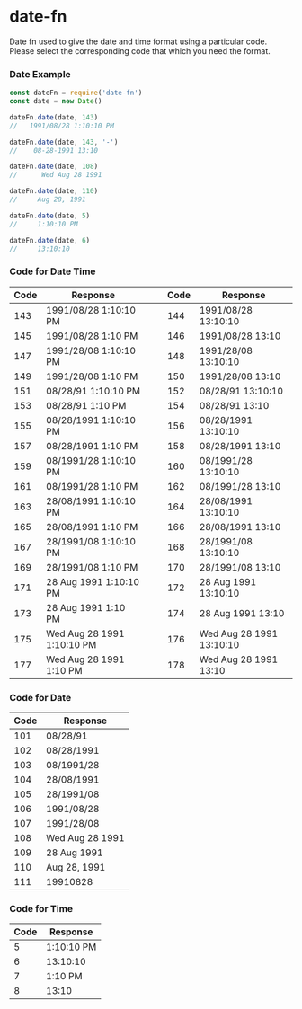# date-fn
Date fn used to give the date and time format using a particular code.
Please select the corresponding code that which you need the format.


### Date Example
 ```javascript
const dateFn = require('date-fn')
const date = new Date()

dateFn.date(date, 143)
//   1991/08/28 1:10:10 PM 

dateFn.date(date, 143, '-')
//    08-28-1991 13:10

dateFn.date(date, 108)
//      Wed Aug 28 1991

dateFn.date(date, 110)
//     Aug 28, 1991

dateFn.date(date, 5)
//     1:10:10 PM

dateFn.date(date, 6)
//     13:10:10


 ```

 ### Code for Date Time
| Code 	| Response   	            |  | | Code 	| Response   	            |
|------	|-------------------	    | -|-|-------|------------------------   |
| 143   | 1991/08/28 1:10:10 PM 	|  | | 144  	| 1991/08/28 13:10:10       |
| 145  	| 1991/08/28 1:10 PM   	    |  | | 146  	| 1991/08/28 13:10     	    |
| 147   | 1991/28/08 1:10:10 PM 	|  | | 148  	| 1991/28/08 13:10:10       |
| 149  	| 1991/28/08 1:10 PM   	    |  | | 150  	| 1991/28/08 13:10     	    |
| 151   | 08/28/91 1:10:10 PM 	    |  | | 152  	| 08/28/91 13:10:10   	    |
| 153  	| 08/28/91 1:10 PM    	    |  | | 154  	| 08/28/91 13:10      	    |
| 155   | 08/28/1991 1:10:10 PM 	|  | | 156  	| 08/28/1991 13:10:10   	|
| 157  	| 08/28/1991 1:10 PM    	|  | | 158  	| 08/28/1991 13:10      	|
| 159   | 08/1991/28 1:10:10 PM 	|  | | 160  	| 08/1991/28 13:10:10   	|
| 161  	| 08/1991/28 1:10 PM    	|  | | 162  	| 08/1991/28 13:10      	|
| 163   | 28/08/1991 1:10:10 PM     |  | | 164  	| 28/08/1991 13:10:10   	|
| 165  	| 28/08/1991 1:10 PM   	    |  | | 166  	| 28/08/1991 13:10     	    |
| 167   | 28/1991/08 1:10:10 PM	    |  | | 168  	| 28/1991/08 13:10:10  	    |
| 169  	| 28/1991/08 1:10 PM   	    |  | | 170  	| 28/1991/08 13:10     	    |
| 171   | 28 Aug 1991 1:10:10 PM    |  | | 172  	| 28 Aug 1991 13:10:10      |
| 173  	| 28 Aug 1991 1:10 PM  	    |  | | 174  	| 28 Aug 1991 13:10    	    |
| 175   | Wed Aug 28 1991 1:10:10 PM|  | | 176  	| Wed Aug 28 1991 13:10:10  |
| 177  	| Wed Aug 28 1991 1:10 PM   |  | | 178  	| Wed Aug 28 1991 13:10     |


### Code for Date
| Code 	| Response        	|
|------	|-----------------	|
| 101  	| 08/28/91        	|
| 102  	| 08/28/1991      	|
| 103  	| 08/1991/28      	|
| 104  	| 28/08/1991      	|
| 105  	| 28/1991/08      	|
| 106   | 1991/08/28        |
| 107   | 1991/28/08        |
| 108   | Wed Aug 28 1991 	|
| 109  	| 28 Aug 1991     	|
| 110  	| Aug 28, 1991    	|
| 111  	| 19910828        	|


### Code for Time

| Code 	| Response   	|
|------	|------------	|
| 5     | 1:10:10 PM 	|
| 6  	| 13:10:10   	|
| 7  	| 1:10 PM    	|
| 8  	| 13:10      	|

